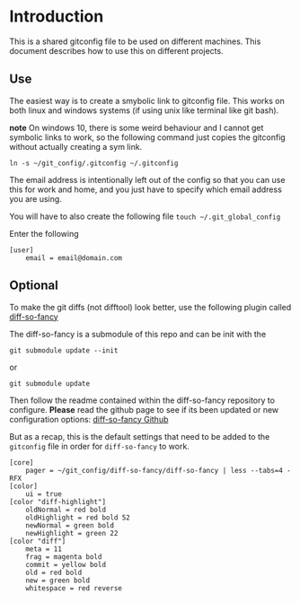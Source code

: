 # Introduction
This is a shared gitconfig file to be used on different machines. This document describes how to use this on different projects.
## Use
The easiest way is to create a smybolic link to gitconfig file. This works on both linux and windows systems (if using unix like terminal like git bash). 

**note** On windows 10, there is some weird behaviour and I cannot get symbolic links to work, so the following command just copies the gitconfig without actually creating a sym link.

`ln -s ~/git_config/.gitconfig ~/.gitconfig`

The email address is intentionally left out of the config so that you can use this for work and home, and you just have to specify which email address you are using.

You will have to also create the following file
`touch ~/.git_global_config`

Enter the following
```
[user]
	email = email@domain.com
```
## Optional 

To make the git diffs (not difftool) look better, use the following plugin called [diff-so-fancy](https://github.com/so-fancy/diff-so-fancy)

The diff-so-fancy is a submodule of this repo and can be init with the
```
git submodule update --init
```
or 
```
git submodule update
```

Then follow the readme contained within the diff-so-fancy repository to configure. **Please** read the github page to see if its been updated or new configuration options: [diff-so-fancy Github](https://github.com/so-fancy/diff-so-fancy)

But as a recap, this is the default settings that need to be added to the `gitconfig` file in order for `diff-so-fancy` to work.

```
[core]
	pager = ~/git_config/diff-so-fancy/diff-so-fancy | less --tabs=4 -RFX
[color]
	ui = true
[color "diff-highlight"]
	oldNormal = red bold
	oldHighlight = red bold 52
	newNormal = green bold
	newHighlight = green 22
[color "diff"]
	meta = 11
	frag = magenta bold
	commit = yellow bold
	old = red bold
	new = green bold
	whitespace = red reverse
```
